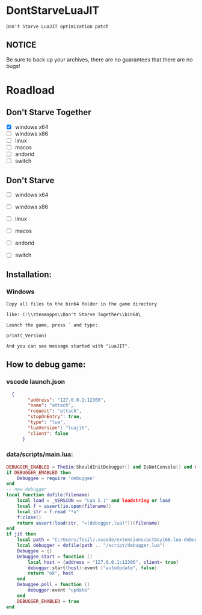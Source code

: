 # DontStarveLuaJIT
	Don't Starve LuaJIT optimization patch

##  NOTICE

Be sure to back up your archives, there are no guarantees that there are no bugs!

# Roadload

## Don't Starve Together

- [x] windows x64
- [ ] windows x86
- [ ] linux 
- [ ] macos
- [ ] andorid
- [ ] switch

## Don't Starve 

- [ ] windows x64
- [ ] windows x86
- [ ] linux 
- [ ] macos
- [ ] andorid
- [ ] switch


## Installation: 

### Windows

	Copy all files to the bin64 folder in the game directory

	like: C:\\steamapps\\Don't Starve Together\\bin64\
	
	Launch the game, press ` and type:
	
	print(_Version)
	
	And you can see message started with "LuaJIT".

## How to debug game:

### vscode launch.json
```json
  {
        "address": "127.0.0.1:12306",
        "name": "attach",
        "request": "attach",
        "stopOnEntry": true,
        "type": "lua",
        "luaVersion": "luajit",
        "client": false
      }
```

### data/scripts/main.lua:
```lua
DEBUGGER_ENABLED = TheSim:ShouldInitDebugger() and IsNotConsole() and CONFIGURATION ~= "PRODUCTION" and not TheNet:IsDedicated()
if DEBUGGER_ENABLED then
	Debuggee = require 'debuggee'
end
-- new debugger
local function dofile(filename)
	local load = _VERSION == "Lua 5.1" and loadstring or load
	local f = assert(io.open(filename))
	local str = f:read "*a"
	f:close()
	return assert(load(str, "=(debugger.lua)"))(filename)
end
if jit then
	local path = "C:/Users/fesil/.vscode/extensions/actboy168.lua-debug-2.0.4-win32-x64"
	local debugger = dofile(path .. "/script/debugger.lua")
	Debuggee = {}
	Debuggee.start = function ()
		local host = {address = "127.0.0.1:12306", client= true}
		debugger:start(host):event ("autoUpdate", false)
		return "ok", host
	end
	Debuggee.poll = function ()
		debugger:event "update"
	end
	DEBUGGER_ENABLED = true
end
```